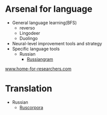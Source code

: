 # Arsenal for language
- General language learning(BFS)
  - reverso
  - Lingodeer
  - Duolingo
- Neural-level improvement tools and strategy
- Specific language tools
  - Russian
    - [Russiangram](https://russiangram.com/)

www.home-for-researchers.com


# Translation
- Russian
  - [Ruscorpora](https://ruscorpora.ru/)